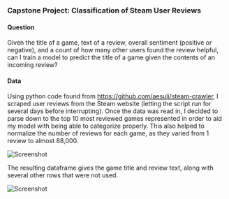 ### Capstone Project: Classification of Steam User Reviews

#### Question                                                      
Given the title of a game, text of a review, overall sentiment (positive or negative), and a count of how many other users found the review helpful, can I train a model to predict the title of a game given the contents of an incoming review?

#### Data
Using python code found from https://github.com/aesuli/steam-crawler, I scraped user reviews from the Steam website (letting the script run for several days before interrupting). Once the data was read in, I decided to parse down to the top 10 most reviewed games represented in order to aid my model with being able to categorize properly. This also helped to normalize the number of reviews for each game, as they varied from 1 review to almost 88,000.

![Screenshot](./screenshot_percentage.png)

The resulting dataframe gives the game title and review text, along with several other rows that were not used. 

![Screenshot](./screenshot_dataframe.png)

